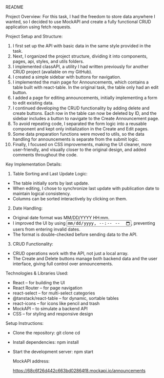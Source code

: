 README

Project Overview:
For this task, I had the freedom to store data anywhere I wanted, so I decided to use MockAPI and create a fully functional CRUD application using fetch requests.

Project Setup and Structure:

1. I first set up the API with basic data in the same style provided in the task.
2. Next, I organized the project structure, dividing it into components, pages, api, styles, and utils folders.
3. I implemented classAPI, a utility I had written previously for another CRUD project (available on my GitHub).
4. I created a simple sidebar with buttons for navigation.
5. I implemented the main page for Announcements, which contains a table built with react-table. In the original task, the table only had an edit button.
6. I added a page for editing announcements, initially implementing a form to edit existing data.
7. I continued developing the CRUD functionality by adding delete and create buttons. Each row in the table can now be deleted by ID, and the sidebar includes a button to navigate to the Create Announcement page.
8. To avoid repeating code, I separated the form logic into a reusable component and kept only initialization in the Create and Edit pages.
9. Some data preparation functions were moved to utils, so the data handling for announcements is separate from the submit logic.
10. Finally, I focused on CSS improvements, making the UI cleaner, more user-friendly, and visually closer to the original design, and added comments throughout the code.


Key Implementation Details:

1. Table Sorting and Last Update Logic:
- The table initially sorts by last update.
- When editing, I chose to synchronize last update with publication date to maintain logical consistency.
- Columns can be sorted interactively by clicking on them.

2. Date Handling:
- Original date format was MM/DD/YYYY HH:mm.
- I improved the UI by using <input type="datetime-local">, preventing users from entering invalid dates.
- The format is double-checked before sending data to the API.

3. CRUD Functionality:
- CRUD operations work with the API, not just a local array.
- The Create and Delete buttons manage both backend data and the user interface, giving full control over announcements.

Technologies & Libraries Used:

- React – for building the UI
- React Router – for page navigation
- react-select – for multi-select categories
- @tanstack/react-table – for dynamic, sortable tables
- react-icons – for icons like pencil and trash
- MockAPI – to simulate a backend API
- CSS – for styling and responsive design

Setup Instructions:

- Clone the repository:
    git clone <repository-url>
    cd <project-folder>

- Install dependencies:
    npm install

- Start the development server:
    npm start

    MockAPI address:

    https://68c6f26d442c663bd02864f8.mockapi.io/announcements